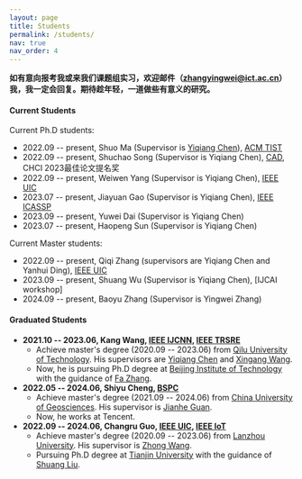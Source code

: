 ```yaml
---
layout: page
title: Students
permalink: /students/
nav: true
nav_order: 4
---
```


**如有意向报考我或来我们课题组实习，欢迎邮件（zhangyingwei@ict.ac.cn）我，我一定会回复。<!--我脾气稳定，即便师生有矛盾，也会自己消化好再与你沟通。-->期待趁年轻，一道做些有意义的研究。**

#### Current Students

Current Ph.D students:

- 2022.09 -- present, Shuo Ma (Supervisor is [Yiqiang Chen](http://www.ict.ac.cn/sourcedb/cn/jssrck/200909/t20090917_2496596.html)), [ACM TIST](https://dl.acm.org/doi/full/10.1145/3625238) 
- 2022.09 -- present, Shuchao Song (Supervisor is Yiqiang Chen), [CAD](https://www.jcad.cn/en/article/doi/10.3724/SP.J.1089..2024-00052), CHCI 2023最佳论文提名奖
- 2022.09 -- present, Weiwen Yang (Supervisor is Yiqiang Chen), [IEEE UIC](https://ieeexplore.ieee.org/abstract/document/10448719)
- 2023.07 -- present, Jiayuan Gao (Supervisor is Yiqiang Chen), [IEEE ICASSP](https://ieeexplore.ieee.org/abstract/document/10446819)
- 2023.09 -- present, Yuwei Dai (Supervisor is Yiqiang Chen)
- 2023.07 -- present, Haopeng Sun (Supervisor is Yiqiang Chen)

Current Master students:

- 2022.09 -- present, Qiqi Zhang (supervisors are Yiqiang Chen and Yanhui Ding), [IEEE UIC](https://ieeexplore.ieee.org/abstract/document/10448964)
- 2023.09 -- present, Shuang Wu (Supervisor is Yiqiang Chen), [IJCAI workshop]
- 2024.09 -- present, Baoyu Zhang (Supervisor is Yingwei Zhang)


#### Graduated Students

- **2021.10 -- 2023.06, Kang Wang, [IEEE IJCNN](https://ieeexplore.ieee.org/abstract/document/9892711), [IEEE TRSRE](https://ieeexplore.ieee.org/abstract/document/10175382)**
  - Achieve master's degree (2020.09 -- 2023.06) from [Qilu University of Technology](https://www.qlu.edu.cn/). His supervisors are [Yiqiang Chen](http://www.ict.ac.cn/sourcedb/cn/jssrck/200909/t20090917_2496596.html) and [Xingang Wang](http://teacher.qlu.edu.cn/xxxy/wxg/main.htm).
  - Now, he is pursuing Ph.D degree at [Beijing Institute of Technology](https://www.bit.edu.cn/) with the guidance of [Fa Zhang](https://smt.bit.edu.cn/szdw/jsml/bssds/6de6308941ca4ed0bfb252e52087598a.htm).
- **2022.05 -- 2024.06, Shiyu Cheng, [BSPC]()**
  - Achieve master's degree (2021.09 -- 2024.06) from [China University of Geosciences](https://www.cugb.edu.cn/). His supervisor is [Jianhe Guan](https://www.x-mol.com/university/faculty/206980).
  - Now, he works at Tencent.
- **2022.09 -- 2024.06, Changru Guo, [IEEE UIC](https://ieeexplore.ieee.org/abstract/document/10449131), [IEEE IoT](https://ieeexplore.ieee.org/abstract/document/10475144)**
  - Achieve master's degree (2020.09 -- 2023.06) from [Lanzhou University](https://www.lzu.edu.cn/). His supervisor is [Zhong Wang](https://xxxy.lzu.edu.cn/shiziduiwu/jiaoshiduiwu/fujiaoshou/2020/0920/132708.html).
  - Pursuing Ph.D degree at [Tianjin University]() with the guidance of [Shuang Liu](https://amt.tju.edu.cn/portal/teachers/getperson/id/24/sId/3/bId/2.html).

<!-- #### Collaborators in Computer Sciences

- Ziyu Jia, Institute of Automation, Chinese Academy of Sciences
- Bingbing Jiang, Hangzhou Normal University -->

<!-- #### Collaborators in Healthecare and other fields

- Zeping Lv, 
- -->
